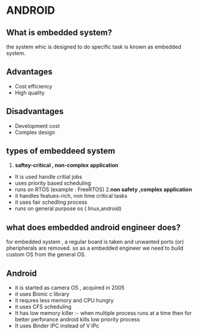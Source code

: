 # ANDROID 

## What is embedded system?

  the system whic is designed to do specific task is known as embedded system.
## Advantages

- Cost efficiency
- High quality 

## Disadvantages

- Development cost 
- Complex design

## types of embeddeed system

1. **saftey-critical , non-complex application**
 - It is used handle critial jobs
 - uses priority based scheduling
 - runs on RTOS (example : FreeRTOS)
2.**non safety ,complex application** 
 - it handles featues-rich, non time critical tasks 
 - it uses fair schedling process
 - runs on general purpose os ( linux,android)

## what does embedded android engineer does?

for embedded system , a regular board is taken and unwanted ports (or) pheripherals are removed. so as a embedded engineer we need to build custom OS from the general OS.

## Android 
 - it is started as camera OS , acquired in 2005
 - it uses Bionic c library
 - it requres less memory and CPU hungry
 - it uses CFS scheduling
 - It has low memory killer :- when multiple process runs at a time then for better perforance android kills low priority process 
 - It uses Binder IPC instead of V IPc

